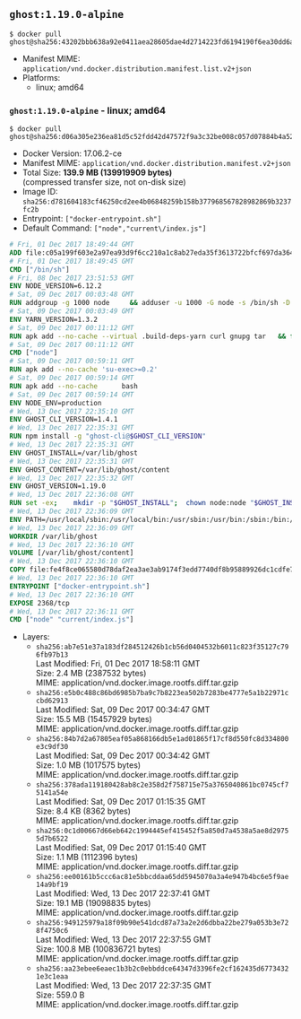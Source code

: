 ## `ghost:1.19.0-alpine`

```console
$ docker pull ghost@sha256:43202bbb638a92e0411aea28605dae4d2714223fd6194190f6ea30dd6a5edd0e
```

-	Manifest MIME: `application/vnd.docker.distribution.manifest.list.v2+json`
-	Platforms:
	-	linux; amd64

### `ghost:1.19.0-alpine` - linux; amd64

```console
$ docker pull ghost@sha256:d06a305e236ea81d5c52fdd42d47572f9a3c32be008c057d07884b4a52d710b4
```

-	Docker Version: 17.06.2-ce
-	Manifest MIME: `application/vnd.docker.distribution.manifest.v2+json`
-	Total Size: **139.9 MB (139919909 bytes)**  
	(compressed transfer size, not on-disk size)
-	Image ID: `sha256:d781604183cf46250cd2ee4b06848259b158b377968567828982869b3237fc2b`
-	Entrypoint: `["docker-entrypoint.sh"]`
-	Default Command: `["node","current\/index.js"]`

```dockerfile
# Fri, 01 Dec 2017 18:49:44 GMT
ADD file:c05a199f603e2a97ea93d9f6cc210a1c8ab27eda35f3613722bfcf697da36483 in / 
# Fri, 01 Dec 2017 18:49:45 GMT
CMD ["/bin/sh"]
# Fri, 08 Dec 2017 23:51:53 GMT
ENV NODE_VERSION=6.12.2
# Sat, 09 Dec 2017 00:03:48 GMT
RUN addgroup -g 1000 node     && adduser -u 1000 -G node -s /bin/sh -D node     && apk add --no-cache         libstdc++     && apk add --no-cache --virtual .build-deps         binutils-gold         curl         g++         gcc         gnupg         libgcc         linux-headers         make         python   && for key in     94AE36675C464D64BAFA68DD7434390BDBE9B9C5     FD3A5288F042B6850C66B31F09FE44734EB7990E     71DCFD284A79C3B38668286BC97EC7A07EDE3FC1     DD8F2338BAE7501E3DD5AC78C273792F7D83545D     C4F0DFFF4E8C1A8236409D08E73BC641CC11F4C8     B9AE9905FFD7803F25714661B63B535A4C206CA9     56730D5401028683275BD23C23EFEFE93C4CFFFE     77984A986EBC2AA786BC0F66B01FBB92821C587A   ; do     gpg --keyserver pgp.mit.edu --recv-keys "$key" ||     gpg --keyserver keyserver.pgp.com --recv-keys "$key" ||     gpg --keyserver ha.pool.sks-keyservers.net --recv-keys "$key" ;   done     && curl -SLO "https://nodejs.org/dist/v$NODE_VERSION/node-v$NODE_VERSION.tar.xz"     && curl -SLO --compressed "https://nodejs.org/dist/v$NODE_VERSION/SHASUMS256.txt.asc"     && gpg --batch --decrypt --output SHASUMS256.txt SHASUMS256.txt.asc     && grep " node-v$NODE_VERSION.tar.xz\$" SHASUMS256.txt | sha256sum -c -     && tar -xf "node-v$NODE_VERSION.tar.xz"     && cd "node-v$NODE_VERSION"     && ./configure     && make -j$(getconf _NPROCESSORS_ONLN)     && make install     && apk del .build-deps     && cd ..     && rm -Rf "node-v$NODE_VERSION"     && rm "node-v$NODE_VERSION.tar.xz" SHASUMS256.txt.asc SHASUMS256.txt
# Sat, 09 Dec 2017 00:03:49 GMT
ENV YARN_VERSION=1.3.2
# Sat, 09 Dec 2017 00:11:12 GMT
RUN apk add --no-cache --virtual .build-deps-yarn curl gnupg tar   && for key in     6A010C5166006599AA17F08146C2130DFD2497F5   ; do     gpg --keyserver pgp.mit.edu --recv-keys "$key" ||     gpg --keyserver keyserver.pgp.com --recv-keys "$key" ||     gpg --keyserver ha.pool.sks-keyservers.net --recv-keys "$key" ;   done   && curl -fSLO --compressed "https://yarnpkg.com/downloads/$YARN_VERSION/yarn-v$YARN_VERSION.tar.gz"   && curl -fSLO --compressed "https://yarnpkg.com/downloads/$YARN_VERSION/yarn-v$YARN_VERSION.tar.gz.asc"   && gpg --batch --verify yarn-v$YARN_VERSION.tar.gz.asc yarn-v$YARN_VERSION.tar.gz   && mkdir -p /opt/yarn   && tar -xzf yarn-v$YARN_VERSION.tar.gz -C /opt/yarn --strip-components=1   && ln -s /opt/yarn/bin/yarn /usr/local/bin/yarn   && ln -s /opt/yarn/bin/yarn /usr/local/bin/yarnpkg   && rm yarn-v$YARN_VERSION.tar.gz.asc yarn-v$YARN_VERSION.tar.gz   && apk del .build-deps-yarn
# Sat, 09 Dec 2017 00:11:12 GMT
CMD ["node"]
# Sat, 09 Dec 2017 00:59:11 GMT
RUN apk add --no-cache 'su-exec>=0.2'
# Sat, 09 Dec 2017 00:59:14 GMT
RUN apk add --no-cache 		bash
# Sat, 09 Dec 2017 00:59:14 GMT
ENV NODE_ENV=production
# Wed, 13 Dec 2017 22:35:10 GMT
ENV GHOST_CLI_VERSION=1.4.1
# Wed, 13 Dec 2017 22:35:31 GMT
RUN npm install -g "ghost-cli@$GHOST_CLI_VERSION"
# Wed, 13 Dec 2017 22:35:31 GMT
ENV GHOST_INSTALL=/var/lib/ghost
# Wed, 13 Dec 2017 22:35:31 GMT
ENV GHOST_CONTENT=/var/lib/ghost/content
# Wed, 13 Dec 2017 22:35:32 GMT
ENV GHOST_VERSION=1.19.0
# Wed, 13 Dec 2017 22:36:08 GMT
RUN set -ex; 	mkdir -p "$GHOST_INSTALL"; 	chown node:node "$GHOST_INSTALL"; 		su-exec node ghost install "$GHOST_VERSION" --db sqlite3 --no-prompt --no-stack --no-setup --dir "$GHOST_INSTALL"; 		cd "$GHOST_INSTALL"; 	su-exec node ghost config --ip 0.0.0.0 --port 2368 --no-prompt --db sqlite3 --url http://localhost:2368 --dbpath "$GHOST_CONTENT/data/ghost.db"; 	su-exec node ghost config paths.contentPath "$GHOST_CONTENT"; 		su-exec node ln -s config.production.json "$GHOST_INSTALL/config.development.json"; 	readlink -f "$GHOST_INSTALL/config.development.json"; 		mv "$GHOST_CONTENT" "$GHOST_INSTALL/content.orig"; 	mkdir -p "$GHOST_CONTENT"; 	chown node:node "$GHOST_CONTENT"; 		"$GHOST_INSTALL/current/node_modules/knex-migrator/bin/knex-migrator" --version
# Wed, 13 Dec 2017 22:36:09 GMT
ENV PATH=/usr/local/sbin:/usr/local/bin:/usr/sbin:/usr/bin:/sbin:/bin:/var/lib/ghost/current/node_modules/knex-migrator/bin
# Wed, 13 Dec 2017 22:36:09 GMT
WORKDIR /var/lib/ghost
# Wed, 13 Dec 2017 22:36:10 GMT
VOLUME [/var/lib/ghost/content]
# Wed, 13 Dec 2017 22:36:10 GMT
COPY file:fe4f8ce065580d78daf2ea3ae3ab9174f3edd7740df8b95889926dc1cdfe77b0 in /usr/local/bin 
# Wed, 13 Dec 2017 22:36:10 GMT
ENTRYPOINT ["docker-entrypoint.sh"]
# Wed, 13 Dec 2017 22:36:10 GMT
EXPOSE 2368/tcp
# Wed, 13 Dec 2017 22:36:11 GMT
CMD ["node" "current/index.js"]
```

-	Layers:
	-	`sha256:ab7e51e37a183df284512426b1cb56d0404532b6011c823f35127c796fb97b13`  
		Last Modified: Fri, 01 Dec 2017 18:58:11 GMT  
		Size: 2.4 MB (2387532 bytes)  
		MIME: application/vnd.docker.image.rootfs.diff.tar.gzip
	-	`sha256:e5b0c488c86bd6985b7ba9c7b8223ea502b7283be4777e5a1b22971ccbd62913`  
		Last Modified: Sat, 09 Dec 2017 00:34:47 GMT  
		Size: 15.5 MB (15457929 bytes)  
		MIME: application/vnd.docker.image.rootfs.diff.tar.gzip
	-	`sha256:84b7d2a67805eaf05a868166db5e1ad01865f17cf8d550fc8d334800e3c9df30`  
		Last Modified: Sat, 09 Dec 2017 00:34:42 GMT  
		Size: 1.0 MB (1017575 bytes)  
		MIME: application/vnd.docker.image.rootfs.diff.tar.gzip
	-	`sha256:378ada119180428ab8c2e358d2f758715e75a3765040861bc0745cf75141a54e`  
		Last Modified: Sat, 09 Dec 2017 01:15:35 GMT  
		Size: 8.4 KB (8362 bytes)  
		MIME: application/vnd.docker.image.rootfs.diff.tar.gzip
	-	`sha256:0c1d00667d66eb642c1994445ef415452f5a850d7a4538a5ae8d29755d7b6522`  
		Last Modified: Sat, 09 Dec 2017 01:15:40 GMT  
		Size: 1.1 MB (1112396 bytes)  
		MIME: application/vnd.docker.image.rootfs.diff.tar.gzip
	-	`sha256:ee00161b5ccc6ac81e5bbcddaa65dd5945070a3a4e947b4bc6e5f9ae14a9bf19`  
		Last Modified: Wed, 13 Dec 2017 22:37:41 GMT  
		Size: 19.1 MB (19098835 bytes)  
		MIME: application/vnd.docker.image.rootfs.diff.tar.gzip
	-	`sha256:949125979a18f09b90e541dcd87a73a2e2d6dbba22be279a053b3e728f4750c6`  
		Last Modified: Wed, 13 Dec 2017 22:37:55 GMT  
		Size: 100.8 MB (100836721 bytes)  
		MIME: application/vnd.docker.image.rootfs.diff.tar.gzip
	-	`sha256:aa23ebee6eaec1b3b2c0ebbddce64347d3396fe2cf162435d67734321e3c1eaa`  
		Last Modified: Wed, 13 Dec 2017 22:37:35 GMT  
		Size: 559.0 B  
		MIME: application/vnd.docker.image.rootfs.diff.tar.gzip
